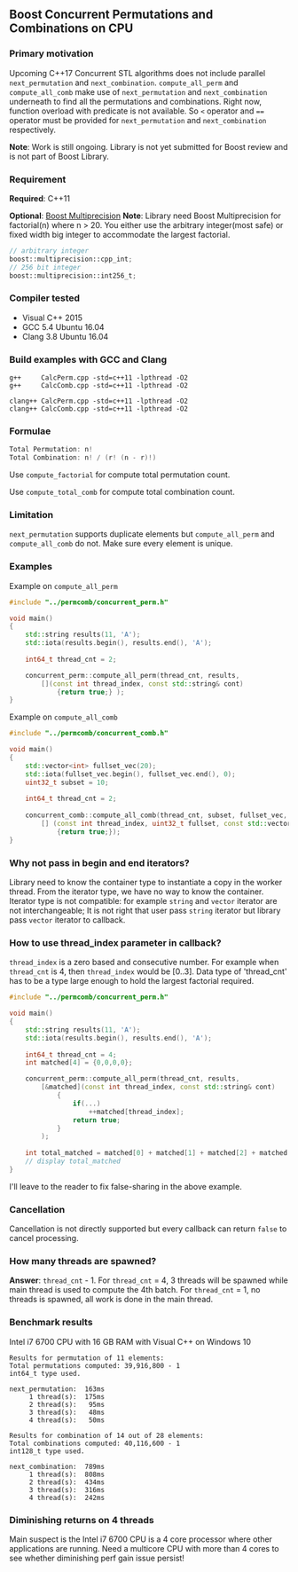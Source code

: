 ## Boost Concurrent Permutations and Combinations on CPU

### Primary motivation

Upcoming C++17 Concurrent STL algorithms does not include parallel `next_permutation` and `next_combination`. `compute_all_perm` and `compute_all_comb` make use of `next_permutation` and `next_combination` underneath to find all the permutations and combinations. Right now, function overload with predicate is not available. So `<` operator and `==` operator must be provided for `next_permutation` and `next_combination` respectively.

**Note**: Work is still ongoing. Library is not yet submitted for Boost review and is not part of Boost Library.

### Requirement

**Required**: C++11

**Optional**: [Boost Multiprecision](http://www.boost.org/doc/libs/1_62_0/libs/multiprecision/doc/html/index.html)
**Note**: Library need Boost Multiprecision for factorial(n) where n > 20. You either use the arbitrary integer(most safe) or fixed width big integer to accommodate the largest factorial. 

```cpp
// arbitrary integer
boost::multiprecision::cpp_int;
// 256 bit integer
boost::multiprecision::int256_t;
```

### Compiler tested
- Visual C++ 2015
- GCC 5.4 Ubuntu 16.04
- Clang 3.8 Ubuntu 16.04

### Build examples with GCC and Clang

```
g++     CalcPerm.cpp -std=c++11 -lpthread -O2
g++     CalcComb.cpp -std=c++11 -lpthread -O2

clang++ CalcPerm.cpp -std=c++11 -lpthread -O2
clang++ CalcComb.cpp -std=c++11 -lpthread -O2
```

### Formulae

```cpp
Total Permutation: n!
Total Combination: n! / (r! (n - r)!)
```

Use `compute_factorial`  for compute total permutation count.

Use `compute_total_comb` for compute total combination count.

### Limitation

`next_permutation` supports duplicate elements but `compute_all_perm` and `compute_all_comb` do not. Make sure every element is unique.

### Examples

Example on `compute_all_perm`

```cpp
#include "../permcomb/concurrent_perm.h"

void main()
{
    std::string results(11, 'A');
    std::iota(results.begin(), results.end(), 'A');
    
    int64_t thread_cnt = 2;

    concurrent_perm::compute_all_perm(thread_cnt, results, 
		[](const int thread_index, const std::string& cont) 
			{return true;} );
}
```

Example on `compute_all_comb`

```cpp
#include "../permcomb/concurrent_comb.h"

void main()
{
    std::vector<int> fullset_vec(20);
    std::iota(fullset_vec.begin(), fullset_vec.end(), 0);
    uint32_t subset = 10;
    
    int64_t thread_cnt = 2;
    
    concurrent_comb::compute_all_comb(thread_cnt, subset, fullset_vec, 
		[] (const int thread_index, uint32_t fullset, const std::vector<int>& cont) 
			{return true;});
}
```

### Why not pass in begin and end iterators?

Library need to know the container type to instantiate a copy in the worker thread. From the iterator type, we have no way to know the container. Iterator type is not compatible: for example `string` and `vector` iterator are not interchangeable; It is not right that user pass `string` iterator but library pass `vector` iterator to callback.

### How to use thread_index parameter in callback?

`thread_index` is a zero based and consecutive number. For example when `thread_cnt` is 4, then `thread_index` would be [0..3]. Data type of 'thread_cnt' has to be a type large enough to hold the largest factorial required.

```cpp
#include "../permcomb/concurrent_perm.h"

void main()
{
    std::string results(11, 'A');
    std::iota(results.begin(), results.end(), 'A');
    
    int64_t thread_cnt = 4;
	int matched[4] = {0,0,0,0};

    concurrent_perm::compute_all_perm(thread_cnt, results, 
		[&matched](const int thread_index, const std::string& cont) 
			{
				if(...) 
					++matched[thread_index];
				return true;
			} 
		);
			
	int total_matched = matched[0] + matched[1] + matched[2] + matched[3];
	// display total_matched
}
```

I'll leave to the reader to fix false-sharing in the above example.

### Cancellation

Cancellation is not directly supported but every callback can return `false` to cancel processing.

### How many threads are spawned?

**Answer**: `thread_cnt` - 1. For `thread_cnt` = 4, 3 threads will be spawned while main thread is used to compute the 4th batch. For `thread_cnt` = 1, no threads is spawned, all work is done in the main thread.

### Benchmark results

Intel i7 6700 CPU with 16 GB RAM with Visual C++ on Windows 10

```
Results for permutation of 11 elements:
Total permutations computed: 39,916,800 - 1
int64_t type used.

next_permutation:  163ms
     1 thread(s):  175ms
     2 thread(s):   95ms
     3 thread(s):   48ms
     4 thread(s):   50ms
```

```
Results for combination of 14 out of 28 elements:
Total combinations computed: 40,116,600 - 1
int128_t type used.
 
next_combination:  789ms
     1 thread(s):  808ms
     2 thread(s):  434ms
     3 thread(s):  316ms
     4 thread(s):  242ms
```

### Diminishing returns on 4 threads

Main suspect is the Intel i7 6700 CPU is a 4 core processor where other applications are running. Need a multicore CPU with more than 4 cores to see whether diminishing perf gain issue persist!
